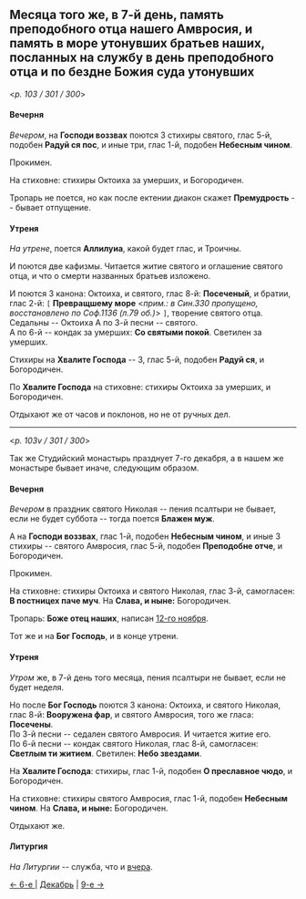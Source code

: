 
## Месяца того же, в 7-й день, память преподобного отца нашего Амвросия, и память в море утонувших братьев наших, посланных на службу в день преподобного отца и по бездне Божия суда утонувших

<*p. 103 / 301 / 300*>

#### Вечерня

*Вечером*, на **Господи воззвах** поются 3 стихиры святого, глас 5-й, подобен **Радуй ся пос**, 
и иные три, глас 1-й, подобен **Небесным чином**.  

Прокимен.  

На стиховне: стихиры Октоиха за умерших, и Богородичен.    

Тропарь не поется, но как после ектении диакон скажет **Премудрость** -- бывает отпущение. 

#### Утреня

*На утрене*, поется **Аллилуиа**, какой будет глас, и Троичны.  

И поются две кафизмы.
Читается житие святого и оглашение святого отца, и что о смерти названных братьев изложено.  
 
И поются 3 канона: Октоиха, и святого, глас 8-й: **Посеченый**, и братии, глас 2-й: `[` **Превращшему море** 
<*прим.: в Син.330 пропущено, восстановлено по Соф.1136 (л.79 об.)*> `]`, творение святого отца.  
Седальны -- Октоиха
А по 3-й песни -- святого.  
А по 6-й -- кондак за умерших: **Со святыми покой**. 
Светилен за умерших. 

Стихиры на **Хвалите Господа** -- 3, глас 5-й, подобен **Радуй ся**, и Богородичен. 

По **Хвалите Господа** на стиховне: стихиры Октоиха за умерших, и Богородичен. 
 
Отдыхают же от часов и поклонов, но не от ручных дел.  

---

<*p. 103v / 301 / 300*>

Так же Студийский монастырь празднует 7-го декабря, а в нашем же монастыре бывает иначе, следующим образом.

#### Вечерня

*Вечером* в праздник святого Николая -- пения псалтыри не бывает, если не будет суббота -- тогда поется 
**Блажен муж**. 

А на **Господи воззвах**, глас 1-й, подобен **Небесным чином**, и иные 3 стихиры -- святого Амвросия, 
глас 5-й, подобен **Преподобне отче**, и Богородичен.  

Прокимен.  

На стиховне: стихиры Октоиха и святого Николая, глас 3-й, самогласен: **В постницех паче муч**. 
На **Слава, и ныне:** Богородичен.     

Тропарь: **Боже отец наших**, написан [12-го ноября](../11_november/11_12_AST.ru.md). 

Тот же и на **Бог Господь**, и в конце утрени. 
 
#### Утреня

*Утром* же, в 7-й день того месяца, пения псалтыри не бывает, если не будет неделя.  
 
Но после **Бог Господь** поются 3 канона: Октоиха, и святого Николая, глас 8-й: **Вооружена фар**, 
и святого Амвросия, того же гласа: **Посечены**.  
По 3-й песни -- седален святого Амвросия. И читается житие его.   
По 6-й песни -- кондак святого Николая, глас 8-й, самогласен: **Светлым ти житием**. 
Светилен: **Небо звездами**. 

На **Хвалите Господа**: стихиры, глас 1-й, подобен **О преславное чюдо**, и Богородичен. 

На стиховне: стихиры святого Амвросия, глас 1-й, подобен **Небесным чином**. 
На **Слава, и ныне:** Богородичен. 
 
Отдыхают же.  

#### Литургия

*На Литургии* -- служба, что и [вчера](12_06_AST.ru.md#Литургия). 

[← 6-е ](12_06_AST.ru.md) | [Декабрь](README.md#7-й) | [9-е →](12_09_AST.ru.md) 
